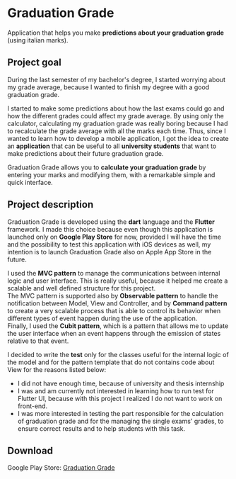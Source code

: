# Graduation Grade

Application that helps you make **predictions about your graduation grade** (using italian marks).

## Project goal

During the last semester of my bachelor's degree, I started worrying about my grade average, because I wanted to finish my degree with a good graduation grade.

I started to make some predictions about how the last exams could go and how the different grades could affect my grade average. By using only the calculator, calculating my graduation grade was really boring because I had to recalculate the grade average with all the marks each time. Thus, since I wanted to learn how to develop a mobile application, I got the idea to create an **application** that can be useful to all **university students** that want to make predictions about their future graduation grade.

Graduation Grade allows you to **calculate your graduation grade** by entering your marks and modifying them, with a remarkable simple and quick interface.

## Project description

Graduation Grade is developed using the **dart** language and the **Flutter** framework. I made this choice because even though this application is launched only on **Google Play Store** for now, provided I will have the time and the possibility to test this application with iOS devices as well, my intention is to launch Graduation Grade also on Apple App Store in the future.

I used the **MVC pattern** to manage the communications between internal logic and user interface. This is really useful, because it helped me create a scalable and well defined structure for this  project.<br />
The MVC pattern is supported also by **Observable pattern** to handle the notification between Model, View and Controller, and by **Command pattern** to create a very scalable process that is able to control its behavior when different types of event happen during the use of the application.<br />
Finally, I used the **Cubit pattern**, which is a pattern that allows me to update the user interface when an event happens through the emission of states relative to that event.

I decided to write the **test** only for the classes useful for the internal logic of the model and for the pattern template that do not contains code about View for the reasons listed below:
- I did not have enough time, because of university and thesis internship
- I was and am currently not interested in learning how to run test for Flutter UI, because with this project I realized I do not want to work on front-end.
- I was more interested in testing the part responsible for the calculation of graduation grade and for the managing the single exams' grades, to ensure correct results and to help students with this task.
  
## Download
Google Play Store: [Graduation Grade](https://pages.github.com/)
